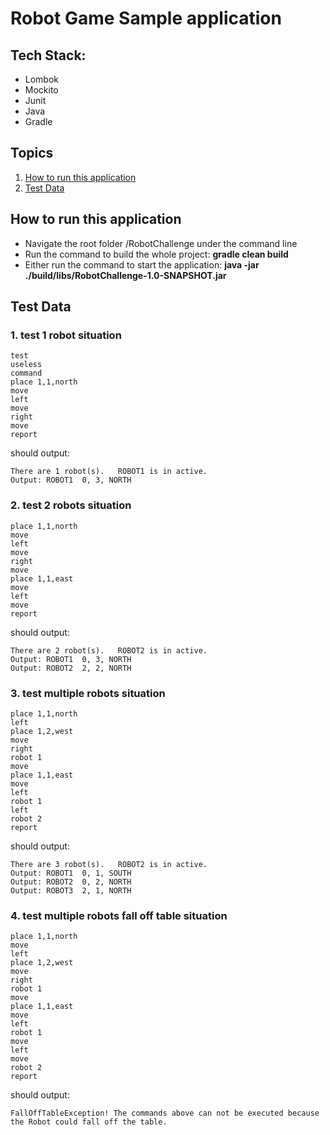 
#  Robot Game Sample application
## Tech Stack:
* Lombok
* Mockito
* Junit
* Java
* Gradle

## Topics
1. [How to run this application](#How-to-run-this-application)
2. [Test Data](#Test-Data)

## How to run this application

* Navigate the root folder /RobotChallenge under the command line
* Run the command to build the whole project: **gradle clean build**
* Either run the command to start the application: **java -jar ./build/libs/RobotChallenge-1.0-SNAPSHOT.jar**

## Test Data
### 1. test 1 robot situation 
```
test
useless
command
place 1,1,north
move
left
move
right
move
report
```
should output:
```
There are 1 robot(s).   ROBOT1 is in active.
Output: ROBOT1  0, 3, NORTH
```

### 2. test 2 robots situation
```
place 1,1,north
move
left
move
right
move
place 1,1,east
move
left
move
report
```
should output:
```
There are 2 robot(s).   ROBOT2 is in active.
Output: ROBOT1  0, 3, NORTH
Output: ROBOT2  2, 2, NORTH
```
### 3. test multiple robots situation
```
place 1,1,north
left
place 1,2,west
move
right
robot 1
move
place 1,1,east
move
left
robot 1
left
robot 2
report
```
should output:
```
There are 3 robot(s).   ROBOT2 is in active.
Output: ROBOT1  0, 1, SOUTH
Output: ROBOT2  0, 2, NORTH
Output: ROBOT3  2, 1, NORTH
```
### 4. test multiple robots fall off table situation
```
place 1,1,north
move
left
place 1,2,west
move
right
robot 1
move
place 1,1,east
move
left
robot 1
move
left
move
robot 2
report
```
should output:
```
FallOffTableException! The commands above can not be executed because the Robot could fall off the table.
```
